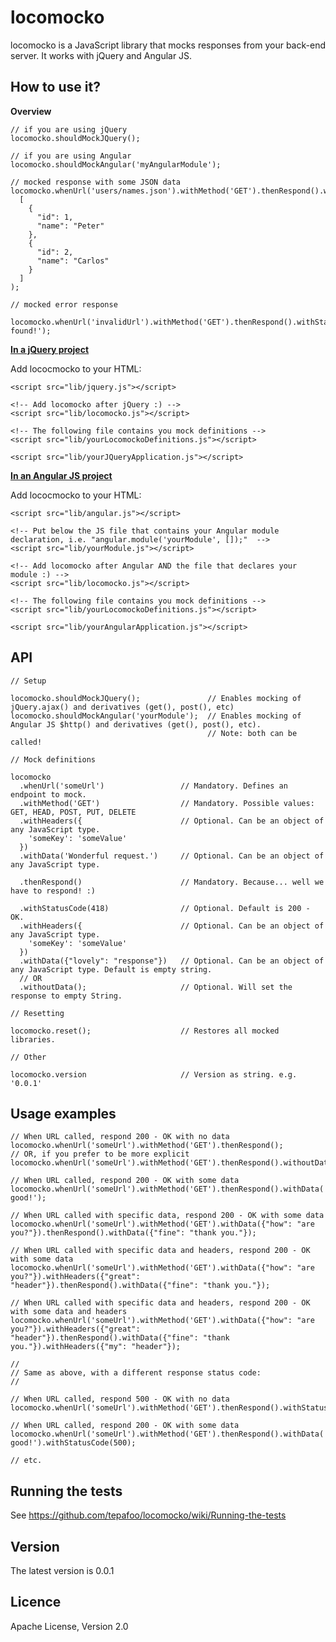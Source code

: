 locomocko
========

locomocko is a JavaScript library that mocks responses from your back-end server. It works with jQuery and Angular JS.

How to use it?
---------------------
<b>Overview</b>

    // if you are using jQuery
    locomocko.shouldMockJQuery();

    // if you are using Angular
    locomocko.shouldMockAngular('myAngularModule');

    // mocked response with some JSON data
    locomocko.whenUrl('users/names.json').withMethod('GET').thenRespond().withData(
      [
        {
          "id": 1,
          "name": "Peter"
        },
        {
          "id": 2,
          "name": "Carlos"
        }
      ]
    );

    // mocked error response

    locomocko.whenUrl('invalidUrl').withMethod('GET').thenRespond().withStatusCode(404).withData('Not found!');

<b><u>In a jQuery project</u></b>

Add lococmocko to your HTML:

    <script src="lib/jquery.js"></script>

    <!-- Add locomocko after jQuery :) -->
    <script src="lib/locomocko.js"></script>

    <!-- The following file contains you mock definitions -->
    <script src="lib/yourLocomockoDefinitions.js"></script>

    <script src="lib/yourJQueryApplication.js"></script>

<b><u>In an Angular JS project</u></b>

Add lococmocko to your HTML:

    <script src="lib/angular.js"></script>

    <!-- Put below the JS file that contains your Angular module declaration, i.e. "angular.module('yourModule', []);"  -->
    <script src="lib/yourModule.js"></script>

    <!-- Add locomocko after Angular AND the file that declares your module :) -->
    <script src="lib/locomocko.js"></script>

    <!-- The following file contains you mock definitions -->
    <script src="lib/yourLocomockoDefinitions.js"></script>

    <script src="lib/yourAngularApplication.js"></script>

API
------

    // Setup

    locomocko.shouldMockJQuery();               // Enables mocking of jQuery.ajax() and derivatives (get(), post(), etc)
    locomocko.shouldMockAngular('yourModule');  // Enables mocking of Angular JS $http() and derivatives (get(), post(), etc).
                                                // Note: both can be called!

    // Mock definitions

    locomocko
      .whenUrl('someUrl')                 // Mandatory. Defines an endpoint to mock.
      .withMethod('GET')                  // Mandatory. Possible values: GET, HEAD, POST, PUT, DELETE
      .withHeaders({                      // Optional. Can be an object of any JavaScript type.
        'someKey': 'someValue'
      })
      .withData('Wonderful request.')     // Optional. Can be an object of any JavaScript type.
    
      .thenRespond()                      // Mandatory. Because... well we have to respond! :)

      .withStatusCode(418)                // Optional. Default is 200 - OK.
      .withHeaders({                      // Optional. Can be an object of any JavaScript type.
        'someKey': 'someValue'
      })
      .withData({"lovely": "response"})   // Optional. Can be an object of any JavaScript type. Default is empty string.
      // OR
      .withoutData();                     // Optional. Will set the response to empty String.
    
    // Resetting

    locomocko.reset();                    // Restores all mocked libraries.

    // Other

    locomocko.version                     // Version as string. e.g. '0.0.1'

Usage examples
-----------------------------------

    // When URL called, respond 200 - OK with no data
    locomocko.whenUrl('someUrl').withMethod('GET').thenRespond();
    // OR, if you prefer to be more explicit
    locomocko.whenUrl('someUrl').withMethod('GET').thenRespond().withoutData();

    // When URL called, respond 200 - OK with some data
    locomocko.whenUrl('someUrl').withMethod('GET').thenRespond().withData('All good!');

    // When URL called with specific data, respond 200 - OK with some data
    locomocko.whenUrl('someUrl').withMethod('GET').withData({"how": "are you?"}).thenRespond().withData({"fine": "thank you."});

    // When URL called with specific data and headers, respond 200 - OK with some data
    locomocko.whenUrl('someUrl').withMethod('GET').withData({"how": "are you?"}).withHeaders({"great": "header"}).thenRespond().withData({"fine": "thank you."});

    // When URL called with specific data and headers, respond 200 - OK with some data and headers
    locomocko.whenUrl('someUrl').withMethod('GET').withData({"how": "are you?"}).withHeaders({"great": "header"}).thenRespond().withData({"fine": "thank you."}).withHeaders({"my": "header"});

    //
    // Same as above, with a different response status code:
    //

    // When URL called, respond 500 - OK with no data
    locomocko.whenUrl('someUrl').withMethod('GET').thenRespond().withStatusCode(500);

    // When URL called, respond 200 - OK with some data
    locomocko.whenUrl('someUrl').withMethod('GET').thenRespond().withData('Not good!').withStatusCode(500);

    // etc.


Running the tests
------------------

See https://github.com/tepafoo/locomocko/wiki/Running-the-tests

Version
-----------

The latest version is 0.0.1

Licence
-----------

Apache License, Version 2.0
